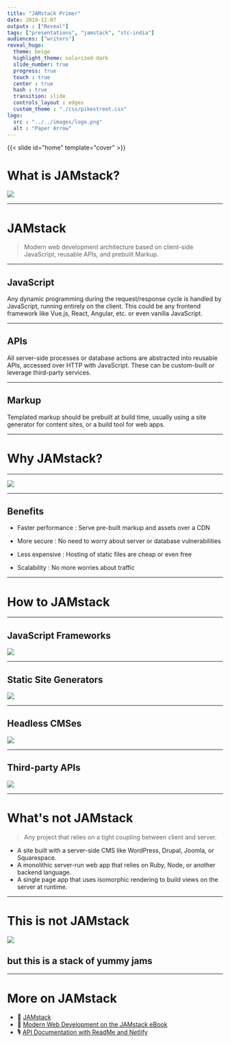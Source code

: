 ```yaml
---
title: "JAMstack Primer"
date: 2019-12-07
outputs : ["Reveal"]
tags: ["presentations", "jamstack", "stc-india"]
audiences: ["writers"]
reveal_hugo:
  theme: beige
  highlight_theme: solarized-dark
  slide_number: true
  progress: true 
  touch : true
  center : true
  hash : true
  transition: slide
  controls_layout : edges
  custom_theme : "./css/pikestreet.css"
logo:
  src : "../../images/logo.png"
  alt : "Paper Arrow"
---
```


{{< slide id="home" template="cover" >}}

# What is JAMstack?

![](./images/jam-jars.jpg)



---
# JAMstack


> Modern web development architecture based on client-side JavaScript, reusable APIs, and prebuilt Markup.



---

## **J**avaScript

Any dynamic programming during the request/response cycle is handled by JavaScript, running entirely on the client. This could be any frontend framework like Vue.js, React, Angular, etc. or even vanilla JavaScript.

---

## **A**PIs
All server-side processes or database actions are abstracted into reusable APIs, accessed over HTTP with JavaScript. These can be custom-built or leverage third-party services.

---

## **M**arkup
Templated markup should be prebuilt at build time, usually using a site generator for content sites, or a build tool for web apps.


---

# Why JAMstack?

---


![](./images/jamstack-vs-cms.png)

---

## Benefits

* Faster performance : Serve pre-built markup and assets over a CDN

* More secure : No need to worry about server or database vulnerabilities

* Less expensive : Hosting of static files are cheap or even free

* Scalability : No more worries about traffic


---

# How to JAMstack

---

## JavaScript Frameworks

![](./images/js-frameworks.png)

---


## Static Site Generators

![](./images/static-site-generators.png)

---

## Headless CMSes

![](./images/headless-cms.png)

---

## Third-party APIs

![](./images/third-party-apis.png)

---
# What's not JAMstack

> Any project that relies on a tight coupling between client and server. 

* A site built with a server-side CMS like WordPress, Drupal, Joomla, or Squarespace.
* A monolithic server-run web app that relies on Ruby, Node, or another backend language.
* A single page app that uses isomorphic rendering to build views on the server at runtime.

---
# This is not JAMstack


![](./images/jam-jars.jpg)

## but this is a stack of yummy jams


---

# More on JAMstack

* 🔖 [JAMstack](https://jamstack.org/)
* 📖 [Modern Web Development on the JAMstack eBook](https://www.netlify.com/oreilly-jamstack/)
* 🎙️ [API Documentation with ReadMe and Netlify](https://www.heavybit.com/library/podcasts/jamstack-radio/ep-27-api-documentation-with-readme-and-netlify/)
